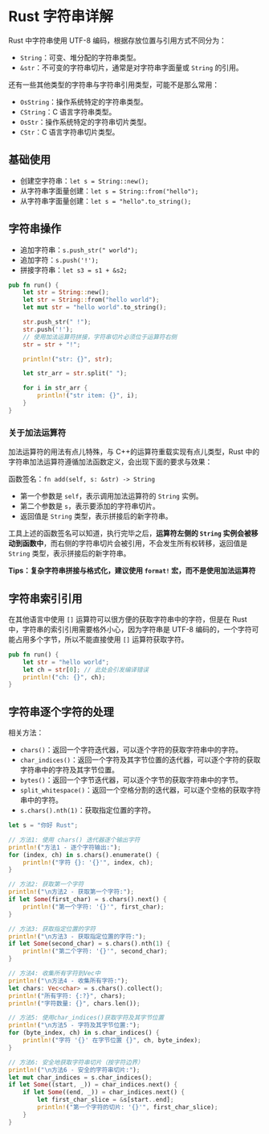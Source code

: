 # Rust 字符串详解

Rust 中字符串使用 UTF-8 编码，根据存放位置与引用方式不同分为：

- `String`：可变、堆分配的字符串类型。
- `&str`：不可变的字符串切片，通常是对字符串字面量或 `String` 的引用。

还有一些其他类型的字符串与字符串引用类型，可能不是那么常用：

- `OsString`：操作系统特定的字符串类型。
- `CString`：C 语言字符串类型。
- `OsStr`：操作系统特定的字符串切片类型。
- `CStr`：C 语言字符串切片类型。

## 基础使用

- 创建空字符串：`let s = String::new();`
- 从字符串字面量创建：`let s = String::from("hello");`
- 从字符串字面量创建：`let s = "hello".to_string();`

## 字符串操作

- 追加字符串：`s.push_str(" world");`
- 追加字符：`s.push('!');`
- 拼接字符串：`let s3 = s1 + &s2;`

```rust
pub fn run() {
    let str = String::new();
    let str = String::from("hello world");
    let mut str = "hello world".to_string();

    str.push_str(" !");
    str.push('!');
    // 使用加法运算符拼接，字符串切片必须位于运算符右侧
    str = str + "!";

    println!("str: {}", str);

    let str_arr = str.split(" ");

    for i in str_arr {
        println!("str item: {}", i);
    }
}
```

### 关于加法运算符

加法运算符的用法有点儿特殊，与 C++的运算符重载实现有点儿类型，Rust 中的字符串加法运算符遵循加法函数定义，会出现下面的要求与效果：

函数签名：`fn add(self, s: &str) -> String`

- 第一个参数是 `self`，表示调用加法运算符的 `String` 实例。
- 第二个参数是 `s`，表示要添加的字符串切片。
- 返回值是 `String` 类型，表示拼接后的新字符串。

工具上述的函数签名可以知道，执行完毕之后，**运算符左侧的 `String` 实例会被移动到函数中**，而右侧的字符串切片会被引用，不会发生所有权转移，返回值是 `String` 类型，表示拼接后的新字符串。

**Tips：复杂字符串拼接与格式化，建议使用 `format!` 宏，而不是使用加法运算符**

## 字符串索引引用

在其他语言中使用 `[]` 运算符可以很方便的获取字符串中的字符，但是在 Rust 中，字符串的索引引用需要格外小心，因为字符串是 UTF-8 编码的，一个字符可能占用多个字节，所以不能直接使用 `[]` 运算符获取字符。

```rust
pub fn run() {
    let str = "hello world";
    let ch = str[0]; // 此处会引发编译错误
    println!("ch: {}", ch);
}
```

## 字符串逐个字符的处理

相关方法：

- `chars()`：返回一个字符迭代器，可以逐个字符的获取字符串中的字符。
- `char_indices()`：返回一个字符及其字节位置的迭代器，可以逐个字符的获取字符串中的字符及其字节位置。
- `bytes()`：返回一个字节迭代器，可以逐个字节的获取字符串中的字节。
- `split_whitespace()`：返回一个空格分割的迭代器，可以逐个空格的获取字符串中的字符。
- `s.chars().nth(1)`：获取指定位置的字符。

```rust
let s = "你好 Rust";

// 方法1: 使用 chars() 迭代器逐个输出字符
println!("方法1 - 逐个字符输出:");
for (index, ch) in s.chars().enumerate() {
    println!("字符 {}: '{}'", index, ch);
}

// 方法2: 获取第一个字符
println!("\n方法2 - 获取第一个字符:");
if let Some(first_char) = s.chars().next() {
    println!("第一个字符: '{}'", first_char);
}

// 方法3: 获取指定位置的字符
println!("\n方法3 - 获取指定位置的字符:");
if let Some(second_char) = s.chars().nth(1) {
    println!("第二个字符: '{}'", second_char);
}

// 方法4: 收集所有字符到Vec中
println!("\n方法4 - 收集所有字符:");
let chars: Vec<char> = s.chars().collect();
println!("所有字符: {:?}", chars);
println!("字符数量: {}", chars.len());

// 方法5: 使用char_indices()获取字符及其字节位置
println!("\n方法5 - 字符及其字节位置:");
for (byte_index, ch) in s.char_indices() {
    println!("字符 '{}' 在字节位置 {}", ch, byte_index);
}

// 方法6: 安全地获取字符串切片（按字符边界）
println!("\n方法6 - 安全的字符串切片:");
let mut char_indices = s.char_indices();
if let Some((start, _)) = char_indices.next() {
    if let Some((end, _)) = char_indices.next() {
        let first_char_slice = &s[start..end];
        println!("第一个字符的切片: '{}'", first_char_slice);
    }
}
```
